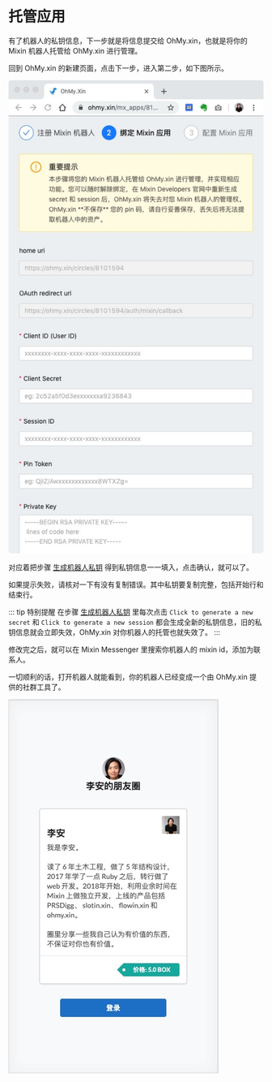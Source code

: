 # 托管应用

有了机器人的私钥信息，下一步就是将信息提交给 OhMy.xin，也就是将你的 Mixin 机器人托管给 OhMy.xin 进行管理。

回到 OhMy.xin 的新建页面，点击下一步，进入第二步，如下图所示。

![Jietu20191006-120927](../assets/images/Jietu20191006-120927.jpg)

对应着把步骤 [生成机器人私钥](/guide/generate-keys) 得到私钥信息一一填入，点击确认，就可以了。

如果提示失败，请核对一下有没有复制错误。其中私钥要复制完整，包括开始行和结束行。

::: tip 特别提醒
在步骤 [生成机器人私钥](/guide/generate-keys) 里每次点击 `Click to generate a new secret` 和 `Click to generate a new session` 都会生成全新的私钥信息，旧的私钥信息就会立即失效，OhMy.xin 对你机器人的托管也就失效了。
:::

修改完之后，就可以在 Mixin Messenger 里搜索你机器人的 mixin id，添加为联系人。

一切顺利的话，打开机器人就能看到，你的机器人已经变成一个由 OhMy.xin 提供的社群工具了。

![Jietu20191006-121128](../assets/images/Jietu20191006-121128.jpg)
